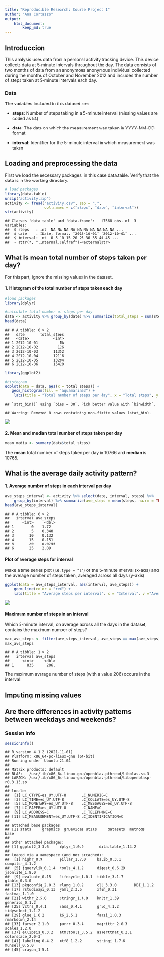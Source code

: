 ```yaml
---
title: "Reproducible Research: Course Project 1"
author: "Ana Cortazzo"
output: 
    html_document:
        keep_md: true
---
```

## Introduccion

This analysis uses data from a personal activity tracking device. This device collects data at 5-minute intervals throughout the day. The data consists of two months of data from an anonymous anonymous individual collected during the months of October and November 2012 and includes the number of steps taken at 5-minute intervals each day.

### Data
The variables included in this dataset are:

* **steps**: Number of steps taking in a 5-minute interval (missing
    values are coded as `NA`)

* **date**: The date on which the measurement was taken in YYYY-MM-DD
    format

* **interval**: Identifier for the 5-minute interval in which
    measurement was taken


## Loading and preprocessing the data

First we load the necessary packages, in this case data.table. Verify that the data is in the working directory.

```r
# load packages
library(data.table)
unzip("activity.zip")
activity <- fread("activity.csv", sep = ",", 
                  col.names = c("steps", "date", "interval"))
str(activity)
```

```
## Classes 'data.table' and 'data.frame':	17568 obs. of  3 variables:
##  $ steps   : int  NA NA NA NA NA NA NA NA NA NA ...
##  $ date    : IDate, format: "2012-10-01" "2012-10-01" ...
##  $ interval: int  0 5 10 15 20 25 30 35 40 45 ...
##  - attr(*, ".internal.selfref")=<externalptr>
```


## What is mean total number of steps taken per day?
For this part, ignore the missing values in the dataset.

#### 1. Histogram of the total number of steps taken each day

```r
#load packages
library(dplyr)
```

```r
#calculate total number of steps per day
data <- activity %>% group_by(date) %>% summarize(total_steps = sum(steps, na.rm = FALSE))
head(data)
```

```
## # A tibble: 6 × 2
##   date       total_steps
##   <date>           <int>
## 1 2012-10-01          NA
## 2 2012-10-02         126
## 3 2012-10-03       11352
## 4 2012-10-04       12116
## 5 2012-10-05       13294
## 6 2012-10-06       15420
```


```r
library(ggplot2)

#histogram
ggplot(data = data, aes(x = total_steps)) +
   geom_histogram(fill = "aquamarine3") + 
    labs(title = "Total number of steps per day", x = "Total steps", y = "Frequency")
```

```
## `stat_bin()` using `bins = 30`. Pick better value with `binwidth`.
```

```
## Warning: Removed 8 rows containing non-finite values (stat_bin).
```

![](PA1_template_files/figure-html/unnamed-chunk-4-1.png)<!-- -->


#### 2. **Mean** and **median** total number of steps taken per day



```r
mean_media <- summary(data$total_steps)
```

The **mean** total number of steps taken per day in $10766$ and **median** is $10765$.


## What is the average daily activity pattern?

#### 1. Average number of steps in each interval per day



```r
ave_steps_interval <- activity %>% select(date, interval, steps) %>% 
    group_by(interval) %>% summarize(ave_steps = mean(steps, na.rm = TRUE))
head(ave_steps_interval)    
```

```
## # A tibble: 6 × 2
##   interval ave_steps
##      <int>     <dbl>
## 1        0    1.72  
## 2        5    0.340 
## 3       10    0.132 
## 4       15    0.151 
## 5       20    0.0755
## 6       25    2.09
```

#### Plot of average steps for interval

Make a time series plot (i.e. `type = "l"`) of the 5-minute interval (x-axis) and the average number of steps taken, averaged across all days (y-axis)


```r
ggplot(data = ave_steps_interval, aes(interval, ave_steps)) +
    geom_line(color = "red") +
    labs(title = "Average steps per interval", x = "Interval", y ="Average steps")
```

![](PA1_template_files/figure-html/unnamed-chunk-7-1.png)<!-- -->

#### Maximum number of steps in an interval

Which 5-minute interval, on average across all the days in the dataset, contains the maximum number of steps?


```r
max_ave_steps <- filter(ave_steps_interval, ave_steps == max(ave_steps))
max_ave_steps
```

```
## # A tibble: 1 × 2
##   interval ave_steps
##      <int>     <dbl>
## 1      835      206.
```
The maximum average number of steps (with a value $206$) occurs in the interval


## Imputing missing values



## Are there differences in activity patterns between weekdays and weekends?




### Session info

```r
sessionInfo()
```

```
## R version 4.1.2 (2021-11-01)
## Platform: x86_64-pc-linux-gnu (64-bit)
## Running under: Ubuntu 21.04
## 
## Matrix products: default
## BLAS:   /usr/lib/x86_64-linux-gnu/openblas-pthread/libblas.so.3
## LAPACK: /usr/lib/x86_64-linux-gnu/openblas-pthread/libopenblasp-r0.3.13.so
## 
## locale:
##  [1] LC_CTYPE=es_UY.UTF-8       LC_NUMERIC=C              
##  [3] LC_TIME=es_UY.UTF-8        LC_COLLATE=es_UY.UTF-8    
##  [5] LC_MONETARY=es_UY.UTF-8    LC_MESSAGES=es_UY.UTF-8   
##  [7] LC_PAPER=es_UY.UTF-8       LC_NAME=C                 
##  [9] LC_ADDRESS=C               LC_TELEPHONE=C            
## [11] LC_MEASUREMENT=es_UY.UTF-8 LC_IDENTIFICATION=C       
## 
## attached base packages:
## [1] stats     graphics  grDevices utils     datasets  methods   base     
## 
## other attached packages:
## [1] ggplot2_3.3.6     dplyr_1.0.9       data.table_1.14.2
## 
## loaded via a namespace (and not attached):
##  [1] highr_0.9        pillar_1.7.0     bslib_0.3.1      compiler_4.1.2  
##  [5] jquerylib_0.1.4  tools_4.1.2      digest_0.6.29    jsonlite_1.8.0  
##  [9] evaluate_0.15    lifecycle_1.0.1  tibble_3.1.7     gtable_0.3.0    
## [13] pkgconfig_2.0.3  rlang_1.0.2      cli_3.3.0        DBI_1.1.2       
## [17] rstudioapi_0.13  yaml_2.3.5       xfun_0.31        fastmap_1.1.0   
## [21] withr_2.5.0      stringr_1.4.0    knitr_1.39       generics_0.1.2  
## [25] vctrs_0.4.1      sass_0.4.1       grid_4.1.2       tidyselect_1.1.2
## [29] glue_1.6.2       R6_2.5.1         fansi_1.0.3      rmarkdown_2.14  
## [33] farver_2.1.0     purrr_0.3.4      magrittr_2.0.3   scales_1.2.0    
## [37] ellipsis_0.3.2   htmltools_0.5.2  assertthat_0.2.1 colorspace_2.0-3
## [41] labeling_0.4.2   utf8_1.2.2       stringi_1.7.6    munsell_0.5.0   
## [45] crayon_1.5.1
```


